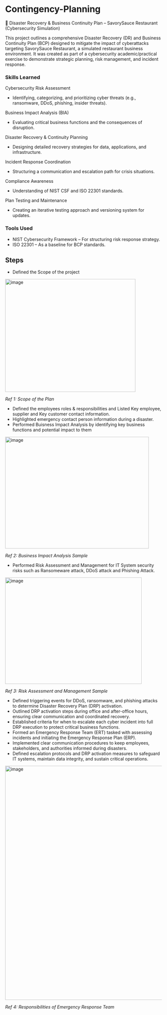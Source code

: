 # Contingency-Planning
🚨 Disaster Recovery & Business Continuity Plan – SavorySauce Restaurant (Cybersecurity Simulation)
 
This project outlines a comprehensive Disaster Recovery (DR) and Business Continuity Plan (BCP) designed to mitigate the impact of cyberattacks targeting SavorySauce Restaurant, a simulated restaurant business environment. It was created as part of a cybersecurity academic/practical exercise to demonstrate strategic planning, risk management, and incident response.

### Skills Learned

Cybersecurity Risk Assessment
- Identifying, categorizing, and prioritizing cyber threats (e.g., ransomware, DDoS, phishing, insider threats).

Business Impact Analysis (BIA)
- Evaluating critical business functions and the consequences of disruption.

Disaster Recovery & Continuity Planning
- Designing detailed recovery strategies for data, applications, and infrastructure.

Incident Response Coordination
- Structuring a communication and escalation path for crisis situations.

Compliance Awareness
- Understanding of NIST CSF and ISO 22301 standards.

Plan Testing and Maintenance
- Creating an iterative testing approach and versioning system for updates.

### Tools Used

- NIST Cybersecurity Framework – For structuring risk response strategy.
- ISO 22301 – As a baseline for BCP standards.

## Steps

- Defined the Scope of the project
<img width="419" height="363" alt="image" src="https://github.com/user-attachments/assets/00823f73-82cb-4a63-af92-a3663f4cc5e5" />

*Ref 1: Scope of the Plan*

- Defined the employees roles & responsibilities and Listed Key employee, supplier and Key customer contact information.
- Highlighted emergency contact person information during a disaster.
- Performed Buisness Impact Analysis by identifying key business functions and potential impact to them
<img width="462" height="359" alt="image" src="https://github.com/user-attachments/assets/611fe415-a195-48d0-a0df-2a7b5c636b57" />

*Ref 2: Business Impact Analysis Sample*

- Performed Risk Assessment and Management for IT System security risks such as Ransomeware attack, DDoS attack and Phishing Attack.
<img width="439" height="342" alt="image" src="https://github.com/user-attachments/assets/34e414b4-4c97-4628-b234-d8bc3cd6328f" />

*Ref 3: Risk Assessment and Management Sample*

- Defined triggering events for DDoS, ransomware, and phishing attacks to determine Disaster Recovery Plan (DRP) activation.
- Outlined DRP activation steps during office and after-office hours, ensuring clear communication and coordinated recovery.
- Established criteria for when to escalate each cyber incident into full DRP execution to protect critical business functions.
- Formed an Emergency Response Team (ERT) tasked with assessing incidents and initiating the Emergency Response Plan (ERP).
- Implemented clear communication procedures to keep employees, stakeholders, and authorities informed during disasters.
- Defined escalation protocols and DRP activation measures to safeguard IT systems, maintain data integrity, and sustain critical operations.
<img width="1037" height="752" alt="image" src="https://github.com/user-attachments/assets/2da39e01-cb8a-4732-8ae3-f1d928b418f6" />

*Ref 4: Responsibilities of Emergency Response Team*


